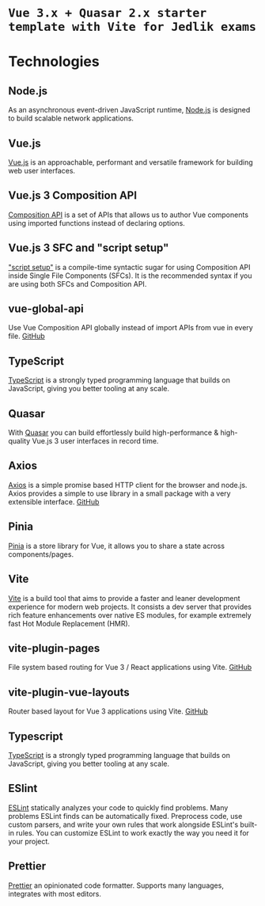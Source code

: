 # `Vue 3.x + Quasar 2.x starter template with Vite for Jedlik exams`
# Technologies
## Node.js
As an asynchronous event-driven JavaScript runtime, [Node.js](https://nodejs.org/en/) is designed to build scalable network applications. 

## Vue.js
[Vue.js](https://vuejs.org/) is an approachable, performant and versatile framework for building web user interfaces.

## Vue.js 3 Composition API
[Composition API](https://vuejs.org/api/composition-api-setup.html) is a set of APIs that allows us to author Vue components using imported functions instead of declaring options.

## Vue.js 3 SFC and "script setup"
["script setup"](https://vuejs.org/api/sfc-script-setup.html) is a compile-time syntactic sugar for using Composition API inside Single File Components (SFCs). It is the recommended syntax if you are using both SFCs and Composition API.

## vue-global-api
Use Vue Composition API globally instead of import APIs from vue in every file. [GitHub](https://github.com/antfu/vue-global-api)

## TypeScript
[TypeScript](https://www.typescriptlang.org/) is a strongly typed programming language that builds on JavaScript, giving you better tooling at any scale.

## Quasar
With [Quasar](https://quasar.dev/) you can build effortlessly build high-performance & high-quality Vue.js 3 user interfaces in record time.

## Axios
[Axios](https://axios-http.com/) is a simple promise based HTTP client for the browser and node.js. Axios provides a simple to use library in a small package with a very extensible interface. [GitHub](https://github.com/axios/axios)

## Pinia
[Pinia](https://pinia.vuejs.org/) is a store library for Vue, it allows you to share a state across components/pages.

## Vite
[Vite](https://vitejs.dev/) is a build tool that aims to provide a faster and leaner development experience for modern web projects. It consists a dev server that provides rich feature enhancements over native ES modules, for example extremely fast Hot Module Replacement (HMR).

## vite-plugin-pages
File system based routing for Vue 3 / React applications using Vite. [GitHub](https://github.com/hannoeru/vite-plugin-pages)

## vite-plugin-vue-layouts
Router based layout for Vue 3 applications using Vite. [GitHub](https://github.com/JohnCampionJr/vite-plugin-vue-layouts)

## Typescript
[TypeScript](https://www.typescriptlang.org/) is a strongly typed programming language that builds on JavaScript, giving you better tooling at any scale.

## ESlint
[ESLint](https://eslint.org/) statically analyzes your code to quickly find problems. Many problems ESLint finds can be automatically fixed. Preprocess code, use custom parsers, and write your own rules that work alongside ESLint's built-in rules. You can customize ESLint to work exactly the way you need it for your project.

## Prettier
[Prettier](https://prettier.io/) an opinionated code formatter. Supports many languages, integrates with most editors.
